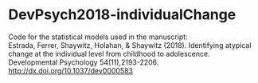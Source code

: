 # DevPsych2018-individualChange
Code for the statistical models used in the manuscript:  
Estrada, Ferrer, Shaywitz, Holahan, & Shaywitz (2018).
Identifying atypical change at the individual level from childhood to adolescence.
Developmental Psychology 54(11),2193-2206.
http://dx.doi.org/10.1037/dev0000583
